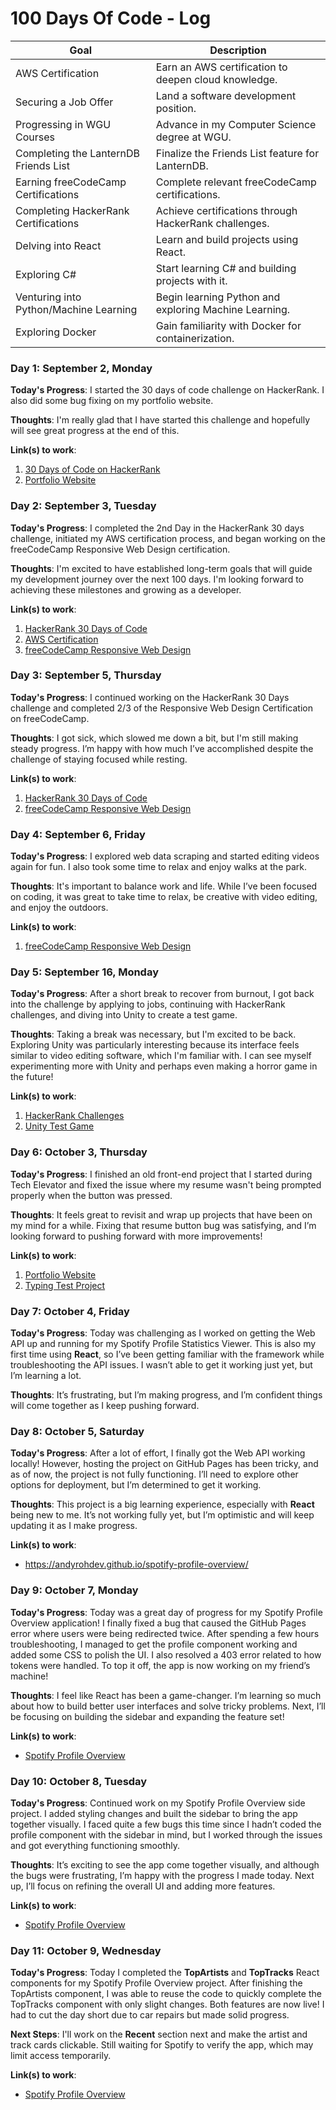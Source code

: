 # 100 Days Of Code - Log

| Goal                                      | Description                                           |
|-------------------------------------------|-------------------------------------------------------|
| AWS Certification                         | Earn an AWS certification to deepen cloud knowledge.  |
| Securing a Job Offer                      | Land a software development position.                 |
| Progressing in WGU Courses                | Advance in my Computer Science degree at WGU.         |
| Completing the LanternDB Friends List     | Finalize the Friends List feature for LanternDB.      |
| Earning freeCodeCamp Certifications       | Complete relevant freeCodeCamp certifications.        |
| Completing HackerRank Certifications      | Achieve certifications through HackerRank challenges. |
| Delving into React                        | Learn and build projects using React.                 |
| Exploring C#                              | Start learning C# and building projects with it.      |
| Venturing into Python/Machine Learning    | Begin learning Python and exploring Machine Learning. |
| Exploring Docker                          | Gain familiarity with Docker for containerization.    |

### Day 1: September 2, Monday

**Today's Progress**: I started the 30 days of code challenge on HackerRank. I also did some bug fixing on my portfolio website.

**Thoughts**: I'm really glad that I have started this challenge and hopefully will see great progress at the end of this.

**Link(s) to work**:
1. [30 Days of Code on HackerRank](https://www.hackerrank.com/domains/tutorials/30-days-of-code)
2. [Portfolio Website](https://andyrohdev.github.io/portfolio-website/)

### Day 2: September 3, Tuesday

**Today's Progress**: I completed the 2nd Day in the HackerRank 30 days challenge, initiated my AWS certification process, and began working on the freeCodeCamp Responsive Web Design certification.

**Thoughts**: I'm excited to have established long-term goals that will guide my development journey over the next 100 days. I'm looking forward to achieving these milestones and growing as a developer.

**Link(s) to work**:
1. [HackerRank 30 Days of Code](https://www.hackerrank.com/domains/tutorials/30-days-of-code)
2. [AWS Certification](https://aws.amazon.com/certification/)
3. [freeCodeCamp Responsive Web Design](https://www.freecodecamp.org/learn/responsive-web-design/)

### Day 3: September 5, Thursday

**Today's Progress**: I continued working on the HackerRank 30 Days challenge and completed 2/3 of the Responsive Web Design Certification on freeCodeCamp.

**Thoughts**: I got sick, which slowed me down a bit, but I'm still making steady progress. I’m happy with how much I’ve accomplished despite the challenge of staying focused while resting.

**Link(s) to work**:
1. [HackerRank 30 Days of Code](https://www.hackerrank.com/domains/tutorials/30-days-of-code)
2. [freeCodeCamp Responsive Web Design](https://www.freecodecamp.org/learn/responsive-web-design/)

### Day 4: September 6, Friday

**Today's Progress**: I explored web data scraping and started editing videos again for fun. I also took some time to relax and enjoy walks at the park.

**Thoughts**: It's important to balance work and life. While I’ve been focused on coding, it was great to take time to relax, be creative with video editing, and enjoy the outdoors.

**Link(s) to work**:
1. [freeCodeCamp Responsive Web Design](https://www.freecodecamp.org/learn/responsive-web-design/)

### Day 5: September 16, Monday

**Today's Progress**: After a short break to recover from burnout, I got back into the challenge by applying to jobs, continuing with HackerRank challenges, and diving into Unity to create a test game.

**Thoughts**: Taking a break was necessary, but I'm excited to be back. Exploring Unity was particularly interesting because its interface feels similar to video editing software, which I'm familiar with. I can see myself experimenting more with Unity and perhaps even making a horror game in the future!

**Link(s) to work**:
1. [HackerRank Challenges](https://www.hackerrank.com/domains/tutorials/30-days-of-code)
2. [Unity Test Game](https://play.unity.com/en/games/1b7c0bbc-ef5f-4f03-b245-4640abc2136c/webgl-builds)

### Day 6: October 3, Thursday

**Today's Progress**: I finished an old front-end project that I started during Tech Elevator and fixed the issue where my resume wasn't being prompted properly when the button was pressed.

**Thoughts**: It feels great to revisit and wrap up projects that have been on my mind for a while. Fixing that resume button bug was satisfying, and I’m looking forward to pushing forward with more improvements!

**Link(s) to work**:
1. [Portfolio Website](https://andyrohdev.github.io/portfolio-website/)
2. [Typing Test Project](https://andyrohdev.github.io/typingtest-project/)

### Day 7: October 4, Friday

**Today's Progress**: Today was challenging as I worked on getting the Web API up and running for my Spotify Profile Statistics Viewer. This is also my first time using **React**, so I’ve been getting familiar with the framework while troubleshooting the API issues. I wasn’t able to get it working just yet, but I’m learning a lot.

**Thoughts**: It’s frustrating, but I’m making progress, and I’m confident things will come together as I keep pushing forward.

### Day 8: October 5, Saturday

**Today's Progress**: After a lot of effort, I finally got the Web API working locally! However, hosting the project on GitHub Pages has been tricky, and as of now, the project is not fully functioning. I’ll need to explore other options for deployment, but I’m determined to get it working. 

**Thoughts**: This project is a big learning experience, especially with **React** being new to me. It’s not working fully yet, but I’m optimistic and will keep updating it as I make progress.

**Link(s) to work**:
- https://andyrohdev.github.io/spotify-profile-overview/

### Day 9: October 7, Monday

**Today's Progress**: Today was a great day of progress for my Spotify Profile Overview application! I finally fixed a bug that caused the GitHub Pages error where users were being redirected twice. After spending a few hours troubleshooting, I managed to get the profile component working and added some CSS to polish the UI. I also resolved a 403 error related to how tokens were handled. To top it off, the app is now working on my friend’s machine!

**Thoughts**: I feel like React has been a game-changer. I’m learning so much about how to build better user interfaces and solve tricky problems. Next, I’ll be focusing on building the sidebar and expanding the feature set!

**Link(s) to work**:
- [Spotify Profile Overview](https://andyrohdev.github.io/spotify-profile-overview/)

### Day 10: October 8, Tuesday

**Today's Progress**: Continued work on my Spotify Profile Overview side project. I added styling changes and built the sidebar to bring the app together visually. I faced quite a few bugs this time since I hadn’t coded the profile component with the sidebar in mind, but I worked through the issues and got everything functioning smoothly.

**Thoughts**: It’s exciting to see the app come together visually, and although the bugs were frustrating, I’m happy with the progress I made today. Next up, I’ll focus on refining the overall UI and adding more features.

**Link(s) to work**:
- [Spotify Profile Overview](https://andyrohdev.github.io/spotify-profile-overview/)


### Day 11: October 9, Wednesday

**Today's Progress**: Today I completed the **TopArtists** and **TopTracks** React components for my Spotify Profile Overview project. After finishing the TopArtists component, I was able to reuse the code to quickly complete the TopTracks component with only slight changes. Both features are now live! I had to cut the day short due to car repairs but made solid progress.

**Next Steps**: I'll work on the **Recent** section next and make the artist and track cards clickable. Still waiting for Spotify to verify the app, which may limit access temporarily.

**Link(s) to work**:
- [Spotify Profile Overview](https://andyrohdev.github.io/spotify-profile-overview/)
